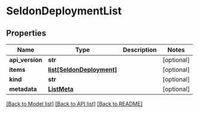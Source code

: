 # SeldonDeploymentList

## Properties
Name | Type | Description | Notes
------------ | ------------- | ------------- | -------------
**api_version** | **str** |  | [optional] 
**items** | [**list[SeldonDeployment]**](SeldonDeployment.md) |  | [optional] 
**kind** | **str** |  | [optional] 
**metadata** | [**ListMeta**](ListMeta.md) |  | [optional] 

[[Back to Model list]](../README.md#documentation-for-models) [[Back to API list]](../README.md#documentation-for-api-endpoints) [[Back to README]](../README.md)


